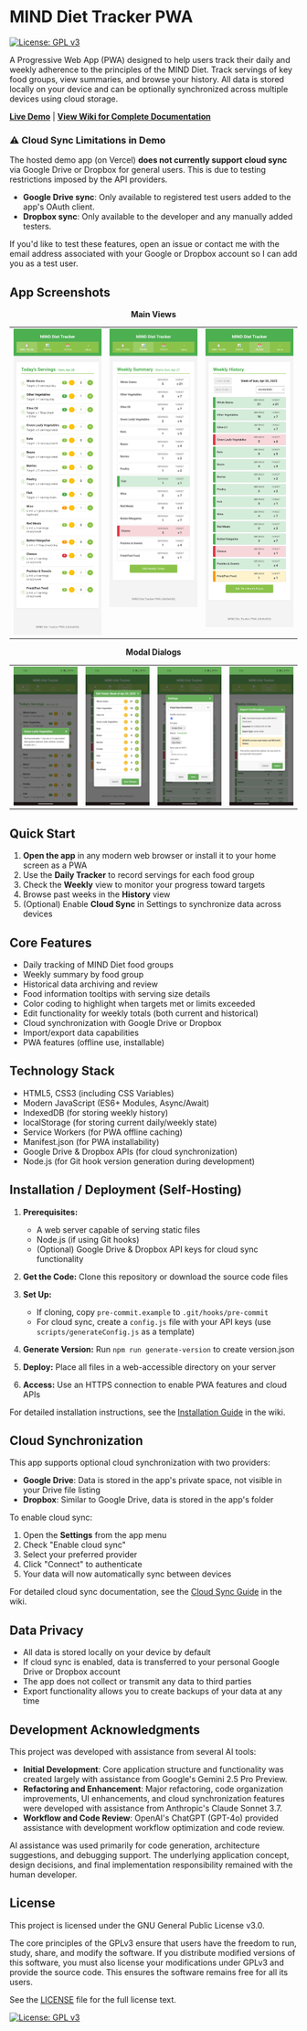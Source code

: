 # MIND Diet Tracker PWA

[![License: GPL v3](https://img.shields.io/badge/License-GPLv3-blue.svg)](https://www.gnu.org/licenses/gpl-3.0)

A Progressive Web App (PWA) designed to help users track their daily and weekly adherence to the principles of the MIND Diet. Track servings of key food groups, view summaries, and browse your history. All data is stored locally on your device and can be optionally synchronized across multiple devices using cloud storage.

[**Live Demo**](https://mind-pwa-fawn.vercel.app/) | [**View Wiki for Complete Documentation**](../../wiki)

### ⚠️ Cloud Sync Limitations in Demo

The hosted demo app (on Vercel) **does not currently support cloud sync** via Google Drive or Dropbox for general users. This is due to testing restrictions imposed by the API providers.
* **Google Drive sync**: Only available to registered test users added to the app's OAuth client.
* **Dropbox sync**: Only available to the developer and any manually added testers.

If you'd like to test these features, open an issue or contact me with the email address associated with your Google or Dropbox account so I can add you as a test user.

## App Screenshots

<div align="center">
  <p><strong>Main Views</strong></p>
  <table>
    <tr valign="top">
      <td><img src="./screenshots/daily-tracker.png" width="180" alt="Daily Tracker View"/></td>
      <td><img src="./screenshots/weekly-summary.png" width="180" alt="Weekly Summary View"/></td>
      <td><img src="./screenshots/history-view.png" width="180" alt="History View"/></td>
    </tr>
  </table>
  
  <p><strong>Modal Dialogs</strong></p>
  <table>
    <tr valign="top">
      <td><img src="./screenshots/food-info-modal.png" width="180" alt="Food Information Modal"/></td>
      <td><img src="./screenshots/edit-totals-modal.png" width="180" alt="Edit Weekly Totals"/></td>
      <td><img src="./screenshots/settings-modal.png" width="180" alt="Settings Modal"/></td>
      <td><img src="./screenshots/import-modal.png" width="180" alt="Import Modal"/></td>
    </tr>
  </table>
</div>

## Quick Start

1. **Open the app** in any modern web browser or install it to your home screen as a PWA
2. Use the **Daily Tracker** to record servings for each food group
3. Check the **Weekly** view to monitor your progress toward targets
4. Browse past weeks in the **History** view
5. (Optional) Enable **Cloud Sync** in Settings to synchronize data across devices

## Core Features

- Daily tracking of MIND Diet food groups
- Weekly summary by food group
- Historical data archiving and review
- Food information tooltips with serving size details
- Color coding to highlight when targets met or limits exceeded
- Edit functionality for weekly totals (both current and historical)
- Cloud synchronization with Google Drive or Dropbox
- Import/export data capabilities
- PWA features (offline use, installable)

## Technology Stack

- HTML5, CSS3 (including CSS Variables)
- Modern JavaScript (ES6+ Modules, Async/Await)
- IndexedDB (for storing weekly history)
- localStorage (for storing current daily/weekly state)
- Service Workers (for PWA offline caching)
- Manifest.json (for PWA installability)
- Google Drive & Dropbox APIs (for cloud synchronization)
- Node.js (for Git hook version generation during development)

## Installation / Deployment (Self-Hosting)

1. **Prerequisites:**

   - A web server capable of serving static files
   - Node.js (if using Git hooks)
   - (Optional) Google Drive & Dropbox API keys for cloud sync functionality

2. **Get the Code:** Clone this repository or download the source code files

3. **Set Up:**

   - If cloning, copy `pre-commit.example` to `.git/hooks/pre-commit`
   - For cloud sync, create a `config.js` file with your API keys (use `scripts/generateConfig.js` as a template)

4. **Generate Version:** Run `npm run generate-version` to create version.json

5. **Deploy:** Place all files in a web-accessible directory on your server

6. **Access:** Use an HTTPS connection to enable PWA features and cloud APIs

For detailed installation instructions, see the [Installation Guide](../../wiki/Installation-Guide) in the wiki.

## Cloud Synchronization

This app supports optional cloud synchronization with two providers:

- **Google Drive**: Data is stored in the app's private space, not visible in your Drive file listing
- **Dropbox**: Similar to Google Drive, data is stored in the app's folder

To enable cloud sync:

1. Open the **Settings** from the app menu
2. Check "Enable cloud sync"
3. Select your preferred provider
4. Click "Connect" to authenticate
5. Your data will now automatically sync between devices

For detailed cloud sync documentation, see the [Cloud Sync Guide](../../wiki/Cloud-Sync-Guide) in the wiki.

## Data Privacy

- All data is stored locally on your device by default
- If cloud sync is enabled, data is transferred to your personal Google Drive or Dropbox account
- The app does not collect or transmit any data to third parties
- Export functionality allows you to create backups of your data at any time

## Development Acknowledgments

This project was developed with assistance from several AI tools:

- **Initial Development**: Core application structure and functionality was created largely with assistance from Google's Gemini 2.5 Pro Preview.
- **Refactoring and Enhancement**: Major refactoring, code organization improvements, UI enhancements, and cloud synchronization features were developed with assistance from Anthropic's Claude Sonnet 3.7.
- **Workflow and Code Review**: OpenAI's ChatGPT (GPT-4o) provided assistance with development workflow optimization and code review.

AI assistance was used primarily for code generation, architecture suggestions, and debugging support. The underlying application concept, design decisions, and final implementation responsibility remained with the human developer.

## License

This project is licensed under the GNU General Public License v3.0.

The core principles of the GPLv3 ensure that users have the freedom to run, study, share, and modify the software. If you distribute modified versions of this software, you must also license your modifications under GPLv3 and provide the source code. This ensures the software remains free for all its users.

See the [LICENSE](LICENSE) file for the full license text.

[![License: GPL v3](https://img.shields.io/badge/License-GPLv3-blue.svg)](https://www.gnu.org/licenses/gpl-3.0)
